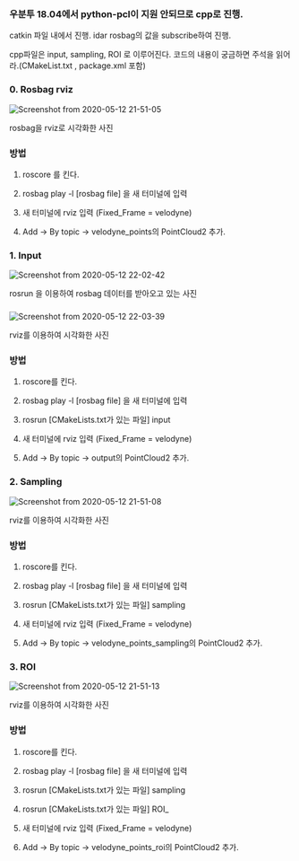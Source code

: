 ### 우분투 18.04에서 python-pcl이 지원 안되므로 cpp로 진행.
catkin 파일 내에서 진행.  idar rosbag의 값을 subscribe하여 진행.

cpp파일은 input, sampling, ROI 로 이루어진다. 코드의 내용이 궁금하면 주석을 읽어라.(CMakeList.txt , package.xml 포함)

### 0. Rosbag rviz

![Screenshot from 2020-05-12 21-51-05](https://user-images.githubusercontent.com/59762212/81695021-06052c00-949d-11ea-9474-3d1800145b8c.png)

rosbag을 rviz로 시각화한 사진
###
### 방법
1. roscore 를 킨다.

2. rosbag play -l [rosbag file] 을 새 터미널에 입력

3. 새 터미널에 rviz 입력 (Fixed_Frame = velodyne)

4. Add -> By topic -> velodyne_points의 PointCloud2 추가.


### 1. Input

![Screenshot from 2020-05-12 22-02-42](https://user-images.githubusercontent.com/59762212/81694592-7b243180-949c-11ea-8a47-c9c75907ef64.png)

rosrun 을 이용하여 rosbag 데이터를 받아오고 있는 사진
###

![Screenshot from 2020-05-12 22-03-39](https://user-images.githubusercontent.com/59762212/81694617-824b3f80-949c-11ea-851d-f43bd7e9e924.png)

rviz를 이용하여 시각화한 사진

### 방법
1. roscore를 킨다.

2. rosbag play -l [rosbag file] 을 새 터미널에 입력

3. rosrun [CMakeLists.txt가 있는 파일] input

4. 새 터미널에 rviz 입력 (Fixed_Frame = velodyne)

5. Add -> By topic -> output의 PointCloud2 추가.

###


### 2. Sampling

![Screenshot from 2020-05-12 21-51-08](https://user-images.githubusercontent.com/59762212/81696267-a3149480-949e-11ea-939c-0bfc389c9016.png)

rviz를 이용하여 시각화한 사진

### 방법
1. roscore를 킨다.

2. rosbag play -l [rosbag file] 을 새 터미널에 입력

3. rosrun [CMakeLists.txt가 있는 파일] sampling

4. 새 터미널에 rviz 입력 (Fixed_Frame = velodyne)

5. Add -> By topic -> velodyne_points_sampling의 PointCloud2 추가.

###

### 3. ROI

![Screenshot from 2020-05-12 21-51-13](https://user-images.githubusercontent.com/59762212/81696493-ec64e400-949e-11ea-9511-566ce25c22ee.png)

rviz를 이용하여 시각화한 사진

### 방법
1. roscore를 킨다.

2. rosbag play -l [rosbag file] 을 새 터미널에 입력

3. rosrun [CMakeLists.txt가 있는 파일] sampling

4. rosrun [CMakeLists.txt가 있는 파일] ROI_

5. 새 터미널에 rviz 입력 (Fixed_Frame = velodyne)

6. Add -> By topic -> velodyne_points_roi의 PointCloud2 추가.

###
